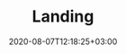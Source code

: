 ---
title: Landing
date: 2020-08-07T12:18:25+03:00
type: ca-en
description: Landing description

share_image: img/uploads/landing-share.jpg

hero:
  image:
    src: img/uploads/landing-hero.jpg
    alt: Image description
    sources:
    - width: 375
      src: img/uploads/landing-hero-375w.jpg
    - width: 768
      src: img/uploads/landing-hero-768w.jpg
    - width: 1024
      src: img/uploads/landing-hero-1024w.jpg
    - width: 1440
      src: img/uploads/landing-hero-1440w.jpg
    - width: 1920
      src: img/uploads/landing-hero-1920w.jpg
    - width: 2133
      src: img/uploads/landing-hero.jpg
    sourcesWebP:
    - width: 375
      src: img/uploads/landing-hero-375w.webp
    - width: 768
      src: img/uploads/landing-hero-768w.webp
    - width: 1024
      src: img/uploads/landing-hero-1024w.webp
    - width: 1440
      src: img/uploads/landing-hero-1440w.webp
    - width: 1920
      src: img/uploads/landing-hero-1920w.webp
    - width: 2133
      src: img/uploads/landing-hero-2133w.webp
  title: Orthotics for every shoe, every day, every occasion
  logo:
    src: img/uploads/Logo_CRYOS_FR.png
    alt: CRYOS logo

benefits:
- image:
    src: img/uploads/specialists.jpg
    alt: Image description
    sources:
    - width: 320
      src: img/uploads/specialists-320w.jpg
    - width: 375
      src: img/uploads/specialists-375w.jpg
    - width: 480
      src: img/uploads/specialists-480w.jpg
    - width: 598
      src: img/uploads/specialists.jpg
    sourcesWebP:
    - width: 320
      src: img/uploads/specialists-320w.webp
    - width: 375
      src: img/uploads/specialists-375w.webp
    - width: 480
      src: img/uploads/specialists-480w.webp
    - width: 598
      src: img/uploads/specialists-598w.webp
  title: For Foot Specialists
  caption: Benefits to Foot Specialists
  points:
  - item: Reduces wasted therapeutic effort from patient non compliance
  - item: Enables long term management of patient with structured follow up process
  - item: Provides on going means to illustrate and communicate success to patient
- image:
    src: img/uploads/patients.jpg
    alt: Image description
    sources:
    - width: 320
      src: img/uploads/patients-320w.jpg
    - width: 375
      src: img/uploads/patients-375w.jpg
    - width: 480
      src: img/uploads/patients-480w.jpg
    - width: 625
      src: img/uploads/patients.jpg
    sourcesWebP:
    - width: 320
      src: img/uploads/patients-320w.webp
    - width: 375
      src: img/uploads/patients-375w.webp
    - width: 480
      src: img/uploads/patients-480w.webp
    - width: 625
      src: img/uploads/patients-625w.webp
  title: For Patients
  caption: Benefits to Patients
  points:
  - item: Comfort, pain relief, freedom to be active
  - item: Orthotic solution that matches their lifestyle and footwear choices
  - item: Ongoing engagement and sense of co-management of condition with foot specialist
- image:
    src: img/uploads/clinic-staff.jpg
    alt: Image description
    sources:
    - width: 320
      src: img/uploads/clinic-staff-320w.jpg
    - width: 375
      src: img/uploads/clinic-staff-375w.jpg
    - width: 480
      src: img/uploads/clinic-staff-480w.jpg
    - width: 608
      src: img/uploads/clinic-staff.jpg
    sourcesWebP:
    - width: 320
      src: img/uploads/clinic-staff-320w.webp
    - width: 375
      src: img/uploads/clinic-staff-375w.webp
    - width: 480
      src: img/uploads/clinic-staff-480w.webp
    - width: 608
      src: img/uploads/clinic-staff-608w.webp
  title: For Clinic Staff
  caption: Benefits to Clinic Staff
  points:
  - item: Redeploy staff to focus on higher value clinic work
  - item: More time for patient reception and engagement
  - item: Free up valuable clinic space
- image:
    src: img/uploads/community.jpg
    alt: Image description
    sources:
    - width: 320
      src: img/uploads/community-320w.jpg
    - width: 375
      src: img/uploads/community-375w.jpg
    - width: 480
      src: img/uploads/community-480w.jpg
    - width: 610
      src: img/uploads/community.jpg
    sourcesWebP:
    - width: 320
      src: img/uploads/community-320w.webp
    - width: 375
      src: img/uploads/community-375w.webp
    - width: 480
      src: img/uploads/community-480w.webp
    - width: 610
      src: img/uploads/community-610w.webp
  title: For Community & Environment
  caption: Community & Environmental Benefits
  points:
  - item: Less employee time away from work
  - item: Healthier, happier more productive orthotic wearers
  - item: Environmental footprint from manufacturing and disposal of sundries is significantly reduced when essential foot measurements are captured and transmitted electronically
  - item: Orthotics are manufactured with minimal material
- image:
    src: img/uploads/health-care.jpg
    alt: Image description
    sources:
    - width: 320
      src: img/uploads/health-care-320w.jpg
    - width: 375
      src: img/uploads/health-care-375w.jpg
    - width: 480
      src: img/uploads/health-care-480w.jpg
    - width: 629
      src: img/uploads/health-care.jpg
    sourcesWebP:
    - width: 320
      src: img/uploads/health-care-320w.webp
    - width: 375
      src: img/uploads/health-care-375w.webp
    - width: 480
      src: img/uploads/health-care-480w.webp
    - width: 629
      src: img/uploads/health-care-629w.webp
  title: For Health Care
  caption: Benefits to Health Care
  points:
  - item: Decrease episodic clinic visits and focus on prevention and treatment regimen
  - item: Minimize costly acute care due to patient non-compliance
  - item: Promotes continuity of care between patient and foot specialist

footer:
  logo:
    src: img/uploads/Logo_CRYOS_FR.png
    alt: CRYOS logo
  title: "For more information, please contact us:"
  address: 385, rue de Salaberry, Joliette (Québec) Canada J6E 4G4
  contacts:
    email: info@cryos.com
    telephone: "Tel. : +1 (877) 272-7967"

info: Vous êtes du Québec? <a href="/" class="redirect-link">Cliquez ici</a> pour voir la version complète de notre site web en français

detectLocation:
  endpoint: https://api.ipstack.com/check?access_key=6ceab29461dde7a3a84036ecd547ffca
---